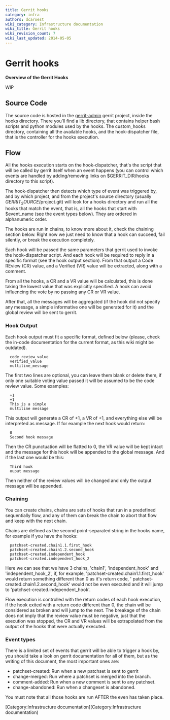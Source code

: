 ```yaml
---
title: Gerrit hooks
category: infra
authors: dcaroest
wiki_category: Infrastructure documentation
wiki_title: Gerrit hooks
wiki_revision_count: 7
wiki_last_updated: 2014-05-05
---
```


# Gerrit hooks

**Overview of the Gerrit Hooks**

WIP

## Source Code

The source code is hosted in the [gerrit-admin](http://gerrit.ovirt.org/gitweb?p=gerrit-admin.git;a=shortlog;h=HEAD) gerrit project, inside the hooks directory. There you'll find a lib directory, that contains helper bash scripts and python modules used by the hooks. The custom_hooks directory, containing all the available hooks, and the hook-dispatcher file, that is the controller for the hooks execution.

## Flow

All the hooks execution starts on the hook-dispatcher, that's the script that will be called by gerrit itself when an event happens (you can control which events are handled by adding/removing links on $GERRIT_DIR/hooks directory to this script).

The hook-dispatcher then detects which type of event was triggered by, and by which project, and from the project's source directory (usually $GERRIT_SOURCE/$project.git) will look for a hooks directory and run all the hooks that match the event, that is, all the hooks that start with $event_name (see the event types below). They are ordered in alphanumeric order.

The hooks are run in chains, to know more about it, check the chaining section below. Right now we just need to know that a hook can succeed, fail silently, or break the execution completely.

Each hook will be passed the same parameters that gerrit used to invoke the hook-dispatcher script. And each hook will be required to reply in a specific format (see the hook output section). From that output a Code REview (CR) value, and a Verified (VR) value will be extracted, along with a comment.

From all the hooks, a CR and a VR value will be calculated, this is done taking the lowest value that was explicitly specified. A hook can avoid influencing the vote by no passing any CR or VR value.

After that, all the messages will be aggregated (if the hook did not specify any message, a simple informative one will be generated for it) and the global review will be sent to gerrit.

### Hook Output

Each hook output must fit a specific format, defined below (please, check the in-code documentation for the current format, as this wiki might be outdated).

      code_review_value
      verified_value
      multiline_message

The first two lines are optional, you can leave them blank or delete them, if only one suitable voting value passed it will be assumed to be the code review value. Some examples:

      +1
      +1
      This is a simple
      multiline message

This output will generate a CR of +1, a VR of +1, and everything else will be interpreted as message. If for example the next hook would return:

      0
      Second hook message

Then the CR punctuation will be flatted to 0, the VR value will be kept intact and the message for this hook will be appended to the global message. And if the last one would be this:

      Third hook 
      ouput message

Then neither of the review values will be changed and only the output message will be appended.

### Chaining

You can create chains, chains are sets of hooks that run in a predefined sequentially flow, and any of them can break the chain to abort that flow and keep with the next chain.

Chains are defined as the second point-separated string in the hooks name, for example if you have the hooks:

      patchset-created.chain1.1.first_hook
      patchset-created.chain1.2.second_hook
      patchset-created.independent_hook
      patchset-created.independent_hook_2

Here we can see that we have 3 chains, 'chain1', 'independent_hook' and 'independent_hook_2', if, for example, 'patchset-created.chain1.1.first_hook' would return something different than 0 as it's return code, ' patchset-created.chain1.2.second_hook' would not be even executed and it will jump to 'patchset-created.independent_hook'.

Flow execution is controlled with the return codes of each hook execution, if the hook exited with a return code different than 0, the chain will be considered as broken and will jump to the next. The breakage of the chain does not imply that the review value must be negative, just that the execution was stopped, the CR and VR values will be extrapolated from the output of the hooks that were actually executed.

### Event types

There is a limited set of events that gerrit will be able to trigger a hook by, you should take a look on gerrit documentation for all of them, but as the writing of this document, the most important ones are:

*   patchset-created: Run when a new patchset is sent to gerrit
*   change-merged: Run where a patchset is merged into the branch.
*   comment-added: Run when a new comment is sent to any patchset.
*   change-abandoned: Run when a changeset is abandoned.

You must note that all those hooks are run AFTER the even has taken place.

[Category:Infrastructure documentation](Category:Infrastructure documentation)
